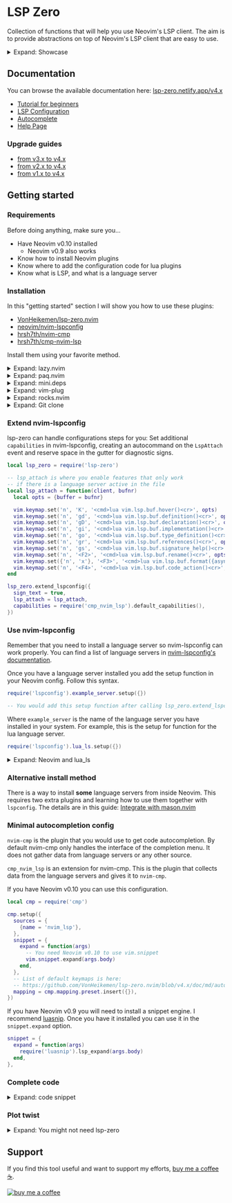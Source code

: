 # LSP Zero

Collection of functions that will help you use Neovim's LSP client. The aim is to provide abstractions on top of Neovim's LSP client that are easy to use.

<details>

<summary>Expand: Showcase </summary>

```lua
-- WARNING: This is not a snippet you want to copy/paste blindly

-- This snippet is just a fun example I can show to people.
-- A showcase of all the functions they don't know about.

vim.opt.updatetime = 800

local lsp_zero = require('lsp-zero')

lsp_zero.on_attach(function(client, bufnr)
  lsp_zero.default_keymaps({buffer = bufnr})
  lsp_zero.highlight_symbol(client, bufnr)
  lsp_zero.buffer_autoformat()
end)

lsp_zero.ui({
  float_border = 'rounded',
  sign_text = {
    error = '✘',
    warn = '▲',
    hint = '⚑',
    info = '»',
  },
})

lsp_zero.omnifunc.setup({
  trigger = '<C-Space>',
  tabcomplete = true,
  use_fallback = true,
  update_on_delete = true,
  -- You need Neovim v0.10 to use vim.snippet.expand
  expand_snippet = vim.snippet.expand
})

-- For this to work you need to install this:
-- https://www.npmjs.com/package/intelephense
lsp_zero.new_client({
  cmd = {'intelephense', '--stdio'},
  filetypes = {'php'},
  root_dir = function(bufnr)
    -- You need Neovim v0.10 to use vim.fs.root
    -- If vim.fs.root is not available, use this:
    -- lsp_zero.dir.find_first({buffer = true, 'composer.json'})

    return vim.fs.root(bufnr, {'composer.json'})
  end,
})

-- For this to work you need to install this:
-- https://github.com/LuaLS/lua-language-server
lsp_zero.new_client({
  cmd = {'lua-language-server'},
  filetypes = {'lua'},
  on_init = function(client)
    lsp_zero.nvim_lua_settings(client)
  end,
  root_dir = function(bufnr)
    -- You need Neovim v0.10 to use vim.fs.root
    -- Note: include a .git folder in the root of your Neovim config

    return vim.fs.root(bufnr, {'.git', '.luarc.json', '.luarc.jsonc'})
  end,
})
```

</details>

## Documentation

You can browse the available documentation here: [lsp-zero.netlify.app/v4.x](https://lsp-zero.netlify.app/v4.x/)

* [Tutorial for beginners](https://lsp-zero.netlify.app/v4.x/tutorial.html)
* [LSP Configuration](https://lsp-zero.netlify.app/v4.x/language-server-configuration.html)
* [Autocomplete](https://lsp-zero.netlify.app/v4.x/autocomplete.html)
* [Help Page](https://github.com/VonHeikemen/lsp-zero.nvim/blob/v4.x/doc/lsp-zero.txt)

### Upgrade guides

* [from v3.x to v4.x](https://lsp-zero.netlify.app/v4.x/guide/migrate-from-v3-branch.html)
* [from v2.x to v4.x](https://lsp-zero.netlify.app/v4.x/guide/migrate-from-v2-branch.html)
* [from v1.x to v4.x](https://lsp-zero.netlify.app/v4.x/guide/migrate-from-v1-branch.html)

## Getting started

### Requirements

Before doing anything, make sure you...

  * Have Neovim v0.10 installed
    * Neovim v0.9 also works
  * Know how to install Neovim plugins
  * Know where to add the configuration code for lua plugins
  * Know what is LSP, and what is a language server

### Installation

In this "getting started" section I will show you how to use these plugins:

  * [VonHeikemen/lsp-zero.nvim](https://github.com/VonHeikemen/lsp-zero.nvim/tree/v4.x)
  * [neovim/nvim-lspconfig](https://github.com/neovim/nvim-lspconfig)
  * [hrsh7th/nvim-cmp](https://github.com/hrsh7th/nvim-cmp)
  * [hrsh7th/cmp-nvim-lsp](https://github.com/hrsh7th/cmp-nvim-lsp)

Install them using your favorite method.

<details>

<summary>Expand: lazy.nvim </summary>

```lua
{'VonHeikemen/lsp-zero.nvim', branch = 'v4.x'},
{'neovim/nvim-lspconfig'},
{'hrsh7th/cmp-nvim-lsp'},
{'hrsh7th/nvim-cmp'},
```

For a more advance config that lazy loads everything take a look at the example on this link: [Lazy loading with lazy.nvim](https://github.com/VonHeikemen/lsp-zero.nvim/blob/v4.x/doc/md/guides/lazy-loading-with-lazy-nvim.md).

</details>

<details>

<summary>Expand: paq.nvim </summary>

```lua
{'VonHeikemen/lsp-zero.nvim', branch = 'v4.x'},
{'neovim/nvim-lspconfig'},
{'hrsh7th/nvim-cmp'},
{'hrsh7th/cmp-nvim-lsp'},
```

</details>

<details>

<summary>Expand: mini.deps </summary>

```lua
MiniDeps.add({source = 'VonHeikemen/lsp-zero.nvim', checkout = 'v4.x'})
MiniDeps.add({source = 'neovim/nvim-lspconfig'})
MiniDeps.add({
  source = 'hrsh7th/nvim-cmp',
  depends = {
    'hrsh7th/cmp-nvim-lsp',
  },
})
```

</details>

<details>

<summary>Expand: vim-plug </summary>

```vim
Plug 'neovim/nvim-lspconfig'
Plug 'hrsh7th/nvim-cmp'
Plug 'hrsh7th/cmp-nvim-lsp'
Plug 'VonHeikemen/lsp-zero.nvim', {'branch': 'v4.x'}
```

When using vimscript you can wrap lua code in `lua <<EOF ... EOF`.

```lua
lua <<EOF
print('this an example code')
print('written in lua')
EOF
```

</details>

<details>

<summary>Expand: rocks.nvim </summary>

`v4.x` is not in luarocks yet so you'll need to install an extension so `rocks.nvim` can download plugins from github.

```
Rocks install rocks-git.nvim
```

Install version 4 of lsp-zero.

```
Rocks install VonHeikemen/lsp-zero.nvim rev=v4.x
```

Install nvim-lspconfig.

```
Rocks install nvim-lspconfig
```

Install nvim-cmp.

```
Rocks install hrsh7th/nvim-cmp rev=main
```

Install cmp-nvim-lsp.

```
Rocks install hrsh7th/cmp-nvim-lsp rev=main
```

</details>

<details>

<summary>Expand: Git clone </summary>

To install a plugin without a plugin manager you just have to download them in the right location.

* Create folder where plugins should be downloaded

  The exact path depends on your operating system and environment variables. To get a valid location you can execute this command in your terminal.

  ```sh
  nvim --headless -c "echo stdpath('config') . '/pack/github/start/'" -c "echo ''" -c "quit"
  ```

  Create that folder and navigate to it. Use whatever method you know best.

  Use the command `git clone` inside that folder.

* Install lsp-zero

  ```sh
  git clone --branch=v4.x https://github.com/VonHeikemen/lsp-zero.nvim.git
  ```

* Install nvim-lspconfig

  ```sh
  git clone https://github.com/neovim/nvim-lspconfig.git
  ```

* Install nvim-cmp

  ```sh
  git clone https://github.com/hrsh7th/nvim-cmp.git
  ```

* Install cmp-nvim-lsp

  ```sh
  git clone https://github.com/hrsh7th/cmp-nvim-lsp.git
  ```

</details>

### Extend nvim-lspconfig

lsp-zero can handle configurations steps for you: Set additional `capabilities` in nvim-lspconfig, creating an autocommand on the `LspAttach` event and reserve space in the gutter for diagnostic signs.

```lua
local lsp_zero = require('lsp-zero')

-- lsp_attach is where you enable features that only work
-- if there is a language server active in the file
local lsp_attach = function(client, bufnr)
  local opts = {buffer = bufnr}

  vim.keymap.set('n', 'K', '<cmd>lua vim.lsp.buf.hover()<cr>', opts)
  vim.keymap.set('n', 'gd', '<cmd>lua vim.lsp.buf.definition()<cr>', opts)
  vim.keymap.set('n', 'gD', '<cmd>lua vim.lsp.buf.declaration()<cr>', opts)
  vim.keymap.set('n', 'gi', '<cmd>lua vim.lsp.buf.implementation()<cr>', opts)
  vim.keymap.set('n', 'go', '<cmd>lua vim.lsp.buf.type_definition()<cr>', opts)
  vim.keymap.set('n', 'gr', '<cmd>lua vim.lsp.buf.references()<cr>', opts)
  vim.keymap.set('n', 'gs', '<cmd>lua vim.lsp.buf.signature_help()<cr>', opts)
  vim.keymap.set('n', '<F2>', '<cmd>lua vim.lsp.buf.rename()<cr>', opts)
  vim.keymap.set({'n', 'x'}, '<F3>', '<cmd>lua vim.lsp.buf.format({async = true})<cr>', opts)
  vim.keymap.set('n', '<F4>', '<cmd>lua vim.lsp.buf.code_action()<cr>', opts)
end

lsp_zero.extend_lspconfig({
  sign_text = true,
  lsp_attach = lsp_attach,
  capabilities = require('cmp_nvim_lsp').default_capabilities(),
})
```

### Use nvim-lspconfig

Remember that you need to install a language server so nvim-lspconfig can work properly. You can find a list of language servers in [nvim-lspconfig's documentation](https://github.com/neovim/nvim-lspconfig/blob/master/doc/server_configurations.md).

Once you have a language server installed you add the setup function in your Neovim config. Follow this syntax.

```lua
require('lspconfig').example_server.setup({})

-- You would add this setup function after calling lsp_zero.extend_lspconfig()
```

Where `example_server` is the name of the language server you have installed in your system. For example, this is the setup for function for the lua language server.

```lua
require('lspconfig').lua_ls.setup({})
```

<details>

<summary>Expand: Neovim and lua_ls </summary>

The language server for lua does not have "support" Neovim's lua API out the box. You won't get code completion for Neovim's built-in functions and you may see some annoying warnings.

To get some basic support for Neovim, create a file called `.luarc.json` in your Neovim config folder (next to your `init.lua` file). Then add this content.

```json
{
  "runtime.version": "LuaJIT",
  "runtime.path": [
    "lua/?.lua",
    "lua/?/init.lua"
  ],
  "diagnostics.globals": ["vim"],
  "workspace.checkThirdParty": false,
  "workspace.library": [
    "$VIMRUNTIME",
    "${3rd}/luv/library"
  ]
}
```

</details>

### Alternative install method

There is a way to install **some** language servers from inside Neovim. This requires two extra plugins and learning how to use them together with `lspconfig`. The details are in this guide: [Integrate with mason.nvim](https://github.com/VonHeikemen/lsp-zero.nvim/blob/v4.x/doc/md/guides/integrate-with-mason-nvim.md)

### Minimal autocompletion config

`nvim-cmp` is the plugin that you would use to get code autocompletion. By default nvim-cmp only handles the interface of the completion menu. It does not gather data from language servers or any other source.

`cmp_nvim_lsp` is an extension for nvim-cmp. This is the plugin that collects data from the language servers and gives it to `nvim-cmp`.

If you have Neovim v0.10 you can use this configuration.

```lua
local cmp = require('cmp')

cmp.setup({
  sources = {
    {name = 'nvim_lsp'},
  },
  snippet = {
    expand = function(args)
      -- You need Neovim v0.10 to use vim.snippet
      vim.snippet.expand(args.body)
    end,
  },
  -- List of default keymaps is here:
  -- https://github.com/VonHeikemen/lsp-zero.nvim/blob/v4.x/doc/md/autocomplete.md#keybindings
  mapping = cmp.mapping.preset.insert({}),
})
```

If you have Neovim v0.9 you will need to install a snippet engine. I recommend [luasnip](https://github.com/L3MON4D3/LuaSnip). Once you have it installed you can use it in the `snippet.expand` option.

```lua
snippet = {
  expand = function(args)
    require('luasnip').lsp_expand(args.body)
  end,
},
```

### Complete code

<details>

<summary>Expand: code snippet </summary>

```lua
---
-- LSP configuration
---
local lsp_zero = require('lsp-zero')

local lsp_attach = function(client, bufnr)
  local opts = {buffer = bufnr}

  vim.keymap.set('n', 'K', '<cmd>lua vim.lsp.buf.hover()<cr>', opts)
  vim.keymap.set('n', 'gd', '<cmd>lua vim.lsp.buf.definition()<cr>', opts)
  vim.keymap.set('n', 'gD', '<cmd>lua vim.lsp.buf.declaration()<cr>', opts)
  vim.keymap.set('n', 'gi', '<cmd>lua vim.lsp.buf.implementation()<cr>', opts)
  vim.keymap.set('n', 'go', '<cmd>lua vim.lsp.buf.type_definition()<cr>', opts)
  vim.keymap.set('n', 'gr', '<cmd>lua vim.lsp.buf.references()<cr>', opts)
  vim.keymap.set('n', 'gs', '<cmd>lua vim.lsp.buf.signature_help()<cr>', opts)
  vim.keymap.set('n', '<F2>', '<cmd>lua vim.lsp.buf.rename()<cr>', opts)
  vim.keymap.set({'n', 'x'}, '<F3>', '<cmd>lua vim.lsp.buf.format({async = true})<cr>', opts)
  vim.keymap.set('n', '<F4>', '<cmd>lua vim.lsp.buf.code_action()<cr>', opts)
end

lsp_zero.extend_lspconfig({
  sign_text = true,
  lsp_attach = lsp_attach,
  capabilities = require('cmp_nvim_lsp').default_capabilities(),
})

-- These are just examples. Replace them with the language
-- servers you have installed in your system
require('lspconfig').gleam.setup({})
require('lspconfig').rust_analyzer.setup({})

---
-- Autocompletion setup
---
local cmp = require('cmp')

cmp.setup({
  sources = {
    {name = 'nvim_lsp'},
  },
  snippet = {
    expand = function(args)
      -- You need Neovim v0.10 to use vim.snippet
      vim.snippet.expand(args.body)
    end,
  },
  -- List of default keymaps is here:
  -- https://github.com/VonHeikemen/lsp-zero.nvim/blob/v4.x/doc/md/autocomplete.md#keybindings
  mapping = cmp.mapping.preset.insert({}),
})
```

</details>

### Plot twist

<details>

<summary>Expand: You might not need lsp-zero </summary>

If the code I showed in this getting started section is all you ever need to be happy, then you don't need lsp-zero.

You can do the same thing without lsp-zero:

```lua
---
-- LSP configuration
---
vim.opt.signcolumn = 'yes'

local lspconfig = require('lspconfig')

-- Add cmp_nvim_lsp capabilities settings to lspconfig
lspconfig.util.default_config.capabilities = vim.tbl_deep_extend(
  'force',
  lspconfig.util.default_config.capabilities,
  require('cmp_nvim_lsp').default_capabilities()
)

-- Executes the callback function every time a
-- language server is attached to a buffer.
vim.api.nvim_create_autocmd('LspAttach', {
  desc = 'LSP actions',
  callback = function(event)
    local opts = {buffer = event.buf}

    vim.keymap.set('n', 'K', '<cmd>lua vim.lsp.buf.hover()<cr>', opts)
    vim.keymap.set('n', 'gd', '<cmd>lua vim.lsp.buf.definition()<cr>', opts)
    vim.keymap.set('n', 'gD', '<cmd>lua vim.lsp.buf.declaration()<cr>', opts)
    vim.keymap.set('n', 'gi', '<cmd>lua vim.lsp.buf.implementation()<cr>', opts)
    vim.keymap.set('n', 'go', '<cmd>lua vim.lsp.buf.type_definition()<cr>', opts)
    vim.keymap.set('n', 'gr', '<cmd>lua vim.lsp.buf.references()<cr>', opts)
    vim.keymap.set('n', 'gs', '<cmd>lua vim.lsp.buf.signature_help()<cr>', opts)
    vim.keymap.set('n', '<F2>', '<cmd>lua vim.lsp.buf.rename()<cr>', opts)
    vim.keymap.set({'n', 'x'}, '<F3>', '<cmd>lua vim.lsp.buf.format({async = true})<cr>', opts)
    vim.keymap.set('n', '<F4>', '<cmd>lua vim.lsp.buf.code_action()<cr>', opts)
  end,
})

-- These are just examples. Replace them with the language
-- servers you have installed in your system
require('lspconfig').gleam.setup({})
require('lspconfig').rust_analyzer.setup({})

---
-- Autocompletion setup
---
local cmp = require('cmp')

cmp.setup({
  sources = {
    {name = 'nvim_lsp'},
  },
  snippet = {
    expand = function(args)
      -- You need Neovim v0.10 to use vim.snippet
      vim.snippet.expand(args.body)
    end,
  },
  mapping = cmp.mapping.preset.insert({}),
})
```

</details>

## Support

If you find this tool useful and want to support my efforts, [buy me a coffee ☕](https://www.buymeacoffee.com/vonheikemen).

[![buy me a coffee](https://res.cloudinary.com/vonheikemen/image/upload/v1618466522/buy-me-coffee_ah0uzh.png)](https://www.buymeacoffee.com/vonheikemen)

